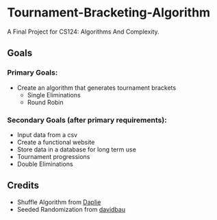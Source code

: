 # Tournament-Bracketing-Algorithm
A Final Project for CS124: Algorithms And Complexity.

## Goals
### Primary Goals:
* Create an algorithm that generates tournament brackets
    * Single Eliminations    
    * Round Robin

### Secondary Goals (after primary requirements):
* Input data from a csv
* Create a functional website
* Store data in a database for long term use
* Tournament progressions
* Double Eliminations

## Credits
* Shuffle Algorithm from [Daplie](https://github.com/Daplie/knuth-shuffle)
* Seeded Randomization from [davidbau](https://www.npmjs.com/package/seedrandom)
